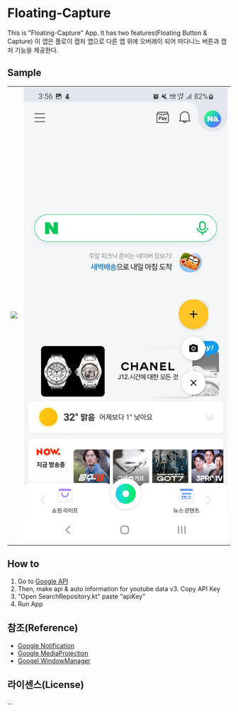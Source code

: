 # Floating-Capture

This is "Floating-Capture" App. It has two features(Floating Button & Capture)
이 앱은 플로이 캡처 앱으로 다른 앱 위에 오버레이 되어 떠다니느 버튼과 캡처 기능을 제공한다.

## Sample

<table>
    <tr>
    <td><img src="https://github.com/cheonjoosung/Floating-Captureblob/master/image/sample1.jpg" widh="270"></td>
    <td><img src="https://github.com/cheonjoosung/Floating-Capture/blob/master/image/sample2.jpg" widh="270"></td>
    </tr>
</table>

## How to

1. Go to [Google API](https://console.cloud.google.com/apis)
2. Then, make api & auto information for youtube data v3. Copy API Key
3. "Open SearchRepository.kt" paste "apiKey"
4. Run App

## 참조(Reference)

- [Google Notification](https://developer.android.com/training/notify-user/build-notification?hl=ko)
- [Google MediaProjection](https://developer.android.com/about/versions/12/12L/features/media-projection-large-screens?hl=ko)
- [Googel WindowManager](https://developer.android.com/reference/android/view/WindowManager)

## 라이센스(License)

...

